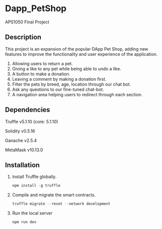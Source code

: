 # Dapp_PetShop
APS1050 Final Project

## Description
This project is an expansion of the popular DApp Pet Shop, adding new features to improve the functionality and user experience of the application.
1. Allowing users to return a pet.
2. Giving a like to any pet while being able to undo a like.
3. A button to make a donation. 
4. Leaving a comment by making a donation first.
5. Filter the pets by breed, age, location through our chat bot.
6. Ask any questions to our fine-tuned chat-bot.
7. A navigation area helping users to redirect through each section.


## Dependencies

Truffle v5.1.10 (core: 5.1.10)

Solidity v0.5.16

Ganache v2.5.4

MetaMask v10.13.0

## Installation

1. Install Truffle globally.
    ```javascript
    npm install -g truffle
    ```
2. Compile and migrate the smart contracts.
    ```javascript
    truffle migrate --reset --network development
    ```
3. Run the local server
   ```javascript
   npm run dev
   ```
```
